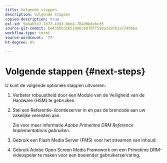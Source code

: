 ```yaml
---
title: Volgende stappen
description: Volgende stappen
copied-description: true
exl-id: 9a6ab5e7-7d72-43d3-bbe4-784d0b8ebcd5
source-git-commit: be43bbbd1051886c8979ff590a3197b2a7249b6a
workflow-type: tm+mt
source-wordcount: '77'
ht-degree: 0%

---
```


# Volgende stappen {#next-steps}

U kunt de volgende optionele stappen uitvoeren:
1. Verbeter robuustheid door een Module van de Veiligheid van de Hardware (HSM) te gebruiken.
1. Stel een Referentie-licentieserver in en pas de broncode aan uw zakelijke vereisten aan.

   Zie voor meer informatie *Adobe Primetime DRM Reference Implementations gebruiken.*
1. Gebruik een Flash Media Server (FMS) voor het streamen van inhoud.
1. Gebruik Adobe Open Screen Media Framework om een Primetime DRM-videospeler te maken voor een boeiender gebruikerservaring.
